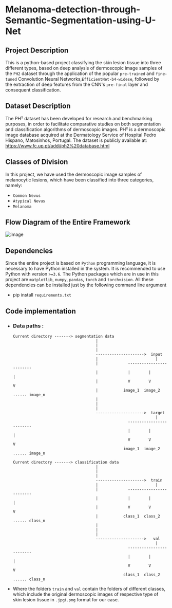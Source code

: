 # Melanoma-detection-through-Semantic-Segmentation-using-U-Net

## Project Description
This is a python-based project classifying the skin lesion tissue into three different types, based on deep analysis of dermoscopic image samples of the `PH2` dataset through the application of the popular `pre-trained` and `fine-tuned` Convolution Neural Networks,`EfficientNet-b4-widese`, followed by the extraction of deep features from the CNN's `pre-final` layer and consequent classification.

## Dataset Description
The PH² dataset has been developed for research and benchmarking purposes, in order to facilitate comparative studies on both segmentation and classification algorithms of dermoscopic images. PH² is a dermoscopic image database acquired at the Dermatology Service of Hospital Pedro Hispano, Matosinhos, Portugal. The dataset is publicly available at:    
https://www.fc.up.pt/addi/ph2%20database.html

## Classes of Division
In this project, we have used the dermoscopic image samples of melanocytic lesions, which have been classified into three categories, namely:  
- `Common Nevus`  
- `Atypical Nevus`
- `Melanoma` 

     
## Flow Diagram of the Entire Framework


![image](https://user-images.githubusercontent.com/84792746/184349527-af85ec1e-7347-47eb-b181-fee9678b5e09.jpg)


## Dependencies
Since the entire project is based on `Python` programming language, it is necessary to have Python installed in the system. It is recommended to use Python with version `>=3.6`.
The Python packages which are in use in this project are  `matplotlib`, `numpy`, `pandas`, `torch` and `torchvision`. All these dependencies can be installed just by the following command line argument
- pip install `requirements.txt`

## Code implementation
- ### Data paths :
      Current directory -------> segmentation data
                                          |
                                          |
                                          |               
                                          --------------------->  input
                                          |                         |
                                          |             -------------------------
                                          |             |        |              |
                                          |             V        V              V
                                          |           image_1  image_2 ...... image_n
                                          |
                                          |
                                          |              
                                          --------------------->  target
                                                                    |
                                                        -------------------------
                                                        |        |              |
                                                        V        V              V
                                                      image_1  image_2 ...... image_n

      Current directory -------> classification data
                                          |
                                          |
                                          |               
                                          --------------------->  train
                                          |                         |
                                          |             -------------------------
                                          |             |        |              |
                                          |             V        V              V
                                          |           class_1  class_2 ...... class_n
                                          |
                                          |
                                          |              
                                          --------------------->   val
                                                                    |
                                                        -------------------------
                                                        |        |              |
                                                        V        V              V
                                                      class_1  class_2 ...... class_n
                               
- Where the folders `train` and `val` contain the folders of different classes, which include the original dermoscopic images of respective type of skin lesion tissue in `.jpg`/`.png` format for our case.
